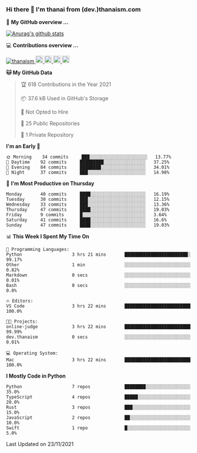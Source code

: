### Hi there 👋 I'm thanai from (dev.)thanaism.com

<!-- バッジ関連 -->
<!--
メイン：https://shields.io/category/social
GitHub view：https://github.com/antonkomarev/github-profile-views-counter
Qiita contributions：https://qiita.com/mikkame/items/f2c60d9caf8a8e38ec50
 -->

🍎 **My GitHub overview ...**

<!-- GitHubトロフィー -->
<!--
https://github.com/ryo-ma/github-profile-trophy
 -->

<!-- [![trophy](https://github-profile-trophy.vercel.app/?username=thanaism)](https://github.com/thanaism/thanaism) -->

<!-- GitHubステータス -->
<!--
https://github.com/anuraghazra/github-readme-stats
 -->

[![Anurag's github stats](https://github-readme-stats.vercel.app/api?username=thanaism&count_private=true&show_icons=true)](https://github.com/thanaism/thanaism)

<!-- [![ReadMe Card](https://github-readme-stats.vercel.app/api/pin/?username=thanaism&repo=thanaism)](https://github.com/thanaism/thanaism) -->

<!-- Skill icons -->
<!--
https://rahuldkjain.github.io/gh-profile-readme-generator/
 -->

💻 **Contributions overview ...**

<p align="left">

  <a href="https://github.com/thanaism/thanaism/">
    <img src="https://komarev.com/ghpvc/?username=thanaism" alt="thanaism" />
  </a>
  <a href="http://twitter.com/okinawa__noodle">
    <img height="20" src="https://img.shields.io/twitter/follow/okinawa__noodle?label=Twitter&logo=twitter&style=flat" />
  </a>
  <a href="https://github.com/thanaism">
    <img height="20" src="https://img.shields.io/github/followers/thanaism?label=follow&logo=github&style=flat" />
  </a>
  <!-- <a href="https://www.reddit.com/user/thanaism">
    <img height="20" src="https://img.shields.io/reddit/user-karma/combined/thanaism?label=Reddit&logo=reddit&style=flat" />
  </a>
  <a href="https://stackoverflow.com/users/5720201/thanaism">
    <img height="20" src="https://img.shields.io/stackexchange/stackoverflow/r/5720201?label=StackOverflow&logo=stack-overflow&style=flat" /> -->
  </a>
  <a href="http://qiita.com/thanai">
    <img height="20" src="https://qiita-badge.apiapi.app/s/thanai/posts.svg" />
  </a>
  <//qiita.com/thanai">
    <img height="20" src="https://qiita-badge.apiapi.app/s/thanai/contributions.svg" />
  </a>
</p>

<!--START_SECTION:waka-->
**🐱 My GitHub Data** 

> 🏆 618 Contributions in the Year 2021
 > 
> 📦 37.6 kB Used in GitHub's Storage 
 > 
> 🚫 Not Opted to Hire
 > 
> 📜 25 Public Repositories 
 > 
> 🔑 1 Private Repository 
 > 
**I'm an Early 🐤** 

```text
🌞 Morning    34 commits     ███░░░░░░░░░░░░░░░░░░░░░░   13.77% 
🌆 Daytime    92 commits     █████████░░░░░░░░░░░░░░░░   37.25% 
🌃 Evening    84 commits     ████████░░░░░░░░░░░░░░░░░   34.01% 
🌙 Night      37 commits     ███░░░░░░░░░░░░░░░░░░░░░░   14.98%

```
📅 **I'm Most Productive on Thursday** 

```text
Monday       40 commits     ████░░░░░░░░░░░░░░░░░░░░░   16.19% 
Tuesday      30 commits     ███░░░░░░░░░░░░░░░░░░░░░░   12.15% 
Wednesday    33 commits     ███░░░░░░░░░░░░░░░░░░░░░░   13.36% 
Thursday     47 commits     ████░░░░░░░░░░░░░░░░░░░░░   19.03% 
Friday       9 commits      █░░░░░░░░░░░░░░░░░░░░░░░░   3.64% 
Saturday     41 commits     ████░░░░░░░░░░░░░░░░░░░░░   16.6% 
Sunday       47 commits     ████░░░░░░░░░░░░░░░░░░░░░   19.03%

```


📊 **This Week I Spent My Time On** 

```text
💬 Programming Languages: 
Python                   3 hrs 21 mins       ████████████████████████░   99.17% 
Other                    1 min               ░░░░░░░░░░░░░░░░░░░░░░░░░   0.82% 
Markdown                 0 secs              ░░░░░░░░░░░░░░░░░░░░░░░░░   0.01% 
Bash                     0 secs              ░░░░░░░░░░░░░░░░░░░░░░░░░   0.0%

🔥 Editors: 
VS Code                  3 hrs 22 mins       █████████████████████████   100.0%

🐱‍💻 Projects: 
online-judge             3 hrs 22 mins       █████████████████████████   99.99% 
dev.thanaism             0 secs              ░░░░░░░░░░░░░░░░░░░░░░░░░   0.01%

💻 Operating System: 
Mac                      3 hrs 22 mins       █████████████████████████   100.0%

```

**I Mostly Code in Python** 

```text
Python                   7 repos             ████████░░░░░░░░░░░░░░░░░   35.0% 
TypeScript               4 repos             █████░░░░░░░░░░░░░░░░░░░░   20.0% 
Rust                     3 repos             ███░░░░░░░░░░░░░░░░░░░░░░   15.0% 
JavaScript               2 repos             ██░░░░░░░░░░░░░░░░░░░░░░░   10.0% 
Swift                    1 repo              █░░░░░░░░░░░░░░░░░░░░░░░░   5.0%

```



 Last Updated on 23/11/2021
<!--END_SECTION:waka-->
